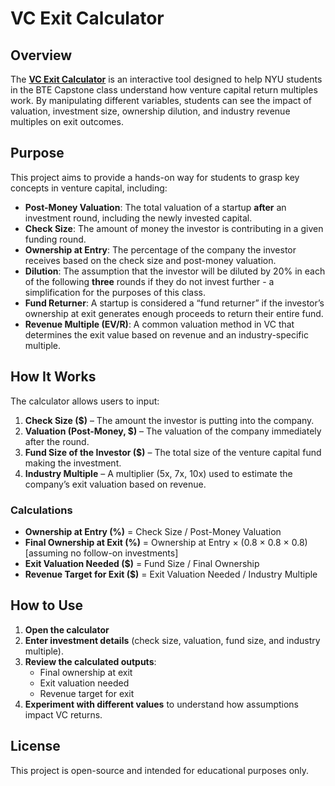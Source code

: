 # VC Exit Calculator

## Overview
The <b><a href="https://diegoariasgh.github.io/vc-exit-calculator/calculator.html">VC Exit Calculator</a></b> is an interactive tool designed to help NYU students in the BTE Capstone class understand how venture capital return multiples work. By manipulating different variables, students can see the impact of valuation, investment size, ownership dilution, and industry revenue multiples on exit outcomes. 

## Purpose
This project aims to provide a hands-on way for students to grasp key concepts in venture capital, including:
- **Post-Money Valuation**: The total valuation of a startup **after** an investment round, including the newly invested capital.
- **Check Size**: The amount of money the investor is contributing in a given funding round.
- **Ownership at Entry**: The percentage of the company the investor receives based on the check size and post-money valuation.
- **Dilution**: The assumption that the investor will be diluted by 20% in each of the following **three** rounds if they do not invest further - a simplification for the purposes of this class.
- **Fund Returner**: A startup is considered a “fund returner” if the investor’s ownership at exit generates enough proceeds to return their entire fund.
- **Revenue Multiple (EV/R)**: A common valuation method in VC that determines the exit value based on revenue and an industry-specific multiple.

## How It Works
The calculator allows users to input:
1. **Check Size ($)** – The amount the investor is putting into the company.
2. **Valuation (Post-Money, $)** – The valuation of the company immediately after the round.
3. **Fund Size of the Investor ($)** – The total size of the venture capital fund making the investment.
4. **Industry Multiple** – A multiplier (5x, 7x, 10x) used to estimate the company’s exit valuation based on revenue.

### Calculations
- **Ownership at Entry (%)** = Check Size / Post-Money Valuation
- **Final Ownership at Exit (%)** = Ownership at Entry × (0.8 × 0.8 × 0.8) [assuming no follow-on investments]
- **Exit Valuation Needed ($)** = Fund Size / Final Ownership
- **Revenue Target for Exit ($)** = Exit Valuation Needed / Industry Multiple

## How to Use
1. **Open the calculator** 
2. **Enter investment details** (check size, valuation, fund size, and industry multiple).
3. **Review the calculated outputs**:
   - Final ownership at exit
   - Exit valuation needed
   - Revenue target for exit
4. **Experiment with different values** to understand how assumptions impact VC returns.

## License
This project is open-source and intended for educational purposes only.

